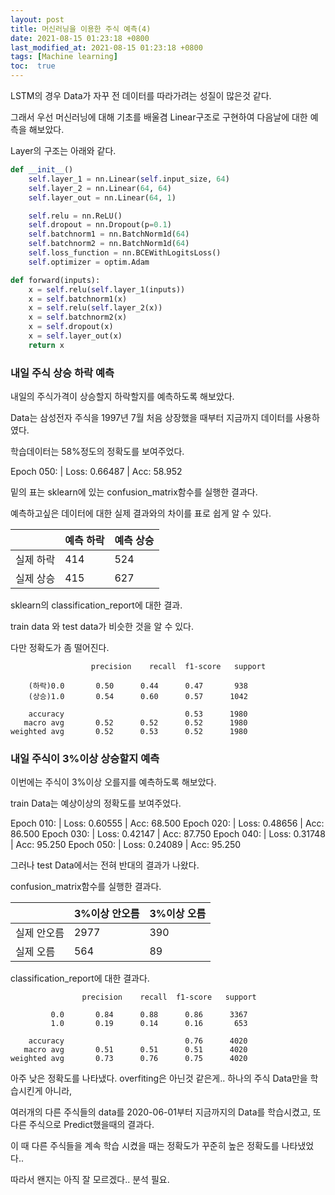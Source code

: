 ```yaml
---
layout: post
title: 머신러닝을 이용한 주식 예측(4)
date: 2021-08-15 01:23:18 +0800
last_modified_at: 2021-08-15 01:23:18 +0800
tags: [Machine learning]
toc:  true 
---
```


LSTM의 경우 Data가 자꾸 전 데이터를 따라가려는 성질이 많은것 같다.

그래서 우선 머신러닝에 대해 기초를 배울겸 Linear구조로 구현하여 다음날에 대한 예측을 해보았다.

Layer의 구조는 아래와 같다.



```python
def __init__()
    self.layer_1 = nn.Linear(self.input_size, 64)
    self.layer_2 = nn.Linear(64, 64)
    self.layer_out = nn.Linear(64, 1)

    self.relu = nn.ReLU()
    self.dropout = nn.Dropout(p=0.1)
    self.batchnorm1 = nn.BatchNorm1d(64)
    self.batchnorm2 = nn.BatchNorm1d(64)
    self.loss_function = nn.BCEWithLogitsLoss()
    self.optimizer = optim.Adam

def forward(inputs):
    x = self.relu(self.layer_1(inputs))
    x = self.batchnorm1(x)
    x = self.relu(self.layer_2(x))
    x = self.batchnorm2(x)
    x = self.dropout(x)
    x = self.layer_out(x)
    return x
```



### 내일 주식 상승 하락 예측

내일의 주식가격이 상승할지 하락할지를 예측하도록 해보았다.

Data는 삼성전자 주식을 1997년 7월 처음 상장했을 때부터 지금까지 데이터를 사용하였다.

학습데이터는 58%정도의 정확도를 보여주었다.

Epoch 050: | Loss: 0.66487 | Acc: 58.952





밑의 표는 sklearn에 있는  confusion_matrix함수를 실행한 결과다.

예측하고싶은 데이터에 대한 실제 결과와의 차이를 표로 쉽게 알 수 있다.

|           | 예측 하락 | 예측 상승 |
| --------- | --------- | --------- |
| 실제 하락 | 414       | 524       |
| 실제 상승 | 415       | 627       |



sklearn의 classification_report에 대한 결과.

train data 와 test data가 비슷한 것을 알 수 있다.

다만 정확도가 좀 떨어진다.

                      precision    recall  f1-score   support
    
        (하락)0.0       0.50      0.44      0.47       938
        (상승)1.0       0.54      0.60      0.57      1042
    
        accuracy                           0.53      1980
       macro avg       0.52      0.52      0.52      1980
    weighted avg       0.52      0.53      0.52      1980






### 내일 주식이 3%이상 상승할지 예측

이번에는 주식이 3%이상 오를지를 예측하도록 해보았다.

train Data는 예상이상의 정확도를 보여주었다.

Epoch 010: | Loss: 0.60555 | Acc: 68.500
Epoch 020: | Loss: 0.48656 | Acc: 86.500
Epoch 030: | Loss: 0.42147 | Acc: 87.750
Epoch 040: | Loss: 0.31748 | Acc: 95.250
Epoch 050: | Loss: 0.24089 | Acc: 95.250



그러나 test Data에서는 전혀 반대의 결과가 나왔다.

confusion_matrix함수를 실행한 결과다.

|             | 3%이상 안오름 | 3%이상 오름 |
| ----------- | ------------- | ----------- |
| 실제 안오름 | 2977          | 390         |
| 실제 오름   | 564           | 89          |



classification_report에 대한 결과다.

```
              	precision    recall  f1-score   support

         0.0       0.84      0.88      0.86      3367
         1.0       0.19      0.14      0.16       653

    accuracy                           0.76      4020
   macro avg       0.51      0.51      0.51      4020
weighted avg       0.73      0.76      0.75      4020
```

아주 낮은 정확도를 나타냈다. overfiting은 아닌것 같은게.. 하나의 주식 Data만을 학습시킨게 아니라, 

여러개의 다른 주식들의 data를 2020-06-01부터 지금까지의 Data를 학습시켰고, 또 다른 주식으로 Predict했을때의 결과다.

이 때 다른 주식들을 계속 학습 시켰을 때는 정확도가 꾸준히 높은 정확도를 나타냈었다.. 

따라서 왠지는 아직 잘 모르겠다.. 분석 필요.

